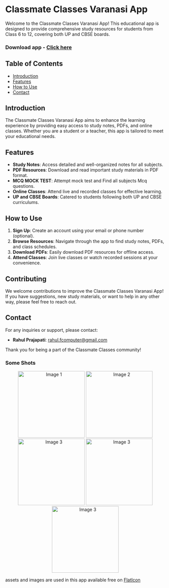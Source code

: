 # Classmate Classes Varanasi App

Welcome to the Classmate Classes Varanasi App! This educational app is designed to provide comprehensive study resources for students from Class 6 to 12, covering both UP and CBSE boards.

### Download app - <a href = "https://github.com/wishrohitv/Classmate-Classes-Varanasi-App/releases/download/v2.0.0-stable/app-release.apk">Click here</a>

## Table of Contents

- [Introduction](#introduction)
- [Features](#features)
- [How to Use](#how-to-use)
- [Contact](#contact)

## Introduction

The Classmate Classes Varanasi App aims to enhance the learning experience by providing easy access to study notes, PDFs, and online classes. Whether you are a student or a teacher, this app is tailored to meet your educational needs.

## Features

- **Study Notes**: Access detailed and well-organized notes for all subjects.
- **PDF Resources**: Download and read important study materials in PDF format.
- **MCQ MOCK TEST**: Attempt mock test and Find all subjects Mcq questions.
- **Online Classes**: Attend live and recorded classes for effective learning.
- **UP and CBSE Boards**: Catered to students following both UP and CBSE curriculums.

## How to Use

1. **Sign Up**: Create an account using your email or phone number (optional).
2. **Browse Resources**: Navigate through the app to find study notes, PDFs, and class schedules.
3. **Download PDFs**: Easily download PDF resources for offline access.
4. **Attend Classes**: Join live classes or watch recorded sessions at your convenience.

## Contributing

We welcome contributions to improve the Classmate Classes Varanasi App! If you have suggestions, new study materials, or want to help in any other way, please feel free to reach out.

## Contact

For any inquiries or support, please contact:

- **Rahul Prajapati**: [rahul.fcomputer@gmail.com](mailto:rahul.fcomputer@gmail.com)

Thank you for being a part of the Classmate Classes community!


<h3>
Some Shots
</h3>
<p align="center">
  <img src="https://github.com/user-attachments/assets/3c5d2e79-8cd9-46cf-93aa-e147dc4212d0" alt="Image 1" width="210"/>
  <img src="https://github.com/user-attachments/assets/e2667138-82dc-4a7e-9f87-394b2a3aa3ca" alt="Image 2" width="210"/>
  <img src="https://github.com/user-attachments/assets/ebb41deb-b450-42c3-9d6f-1e997379483a" alt="Image 3" width="210"/>
  <img src="https://github.com/user-attachments/assets/5df862a9-7384-425e-97be-f002225cb87c" alt="Image 3" width="210"/>
  <img src="https://github.com/user-attachments/assets/29d74e5e-d9db-49b1-9fcc-cba633195e83" alt="Image 3" width="210"/>
</p>

assets and images are used in this app available free on <a href="https://www.flaticon.com/">FlatIcon</a>

